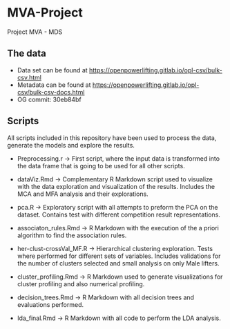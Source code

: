 # MVA-Project
Project MVA - MDS 

## The data
- Data set can be found at https://openpowerlifting.gitlab.io/opl-csv/bulk-csv.html
- Metadata can be found at https://openpowerlifting.gitlab.io/opl-csv/bulk-csv-docs.html 
- OG commit: 30eb84bf


## Scripts
All scripts included in this repository have been used to process the data, generate the models and explore the results.

- Preprocessing.r -> First script, where the input data is transformed into the data frame that is going to be used for all other scripts. 

- dataViz.Rmd -> Complementary R Markdown script used to visualize with the data exploration and visualization of the results. Includes the MCA and MFA analysis and their
explorations.

- pca.R -> Exploratory script with all attempts to preform the PCA on the dataset. Contains test with different competition result representations.

- associaton_rules.Rmd -> R Markdown with the execution of the a priori algorithm to find the association rules.

- her-clust-crossVal_MF.R -> Hierarchical clustering exploration. Tests where performed for different sets of variables. Includes validations for the number of clusters selected and small analysis on only Male lifters.

- cluster_profiling.Rmd -> R Markdown used to generate visualizations for cluster profiling and also numerical profiling.

- decision_trees.Rmd -> R Markdown with all decision trees and evaluations performed.

- lda_final.Rmd -> R Markdown with all code to perform the LDA analysis.

